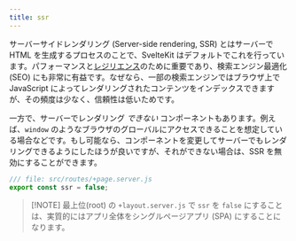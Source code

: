 ```yaml
---
title: ssr
---
```


サーバーサイドレンダリング (Server-side rendering, SSR) とはサーバーで HTML を生成するプロセスのことで、SvelteKit はデフォルトでこれを行っています。パフォーマンスと[レジリエンス](https://kryogenix.org/code/browser/everyonehasjs.html)のために重要であり、検索エンジン最適化 (SEO) にも非常に有益です。なぜなら、一部の検索エンジンではブラウザ上で JavaScript によってレンダリングされたコンテンツをインデックスできますが、その頻度は少なく、信頼性は低いためです。

一方で、サーバーでレンダリング _できない_ コンポーネントもあります。例えば、`window` のようなブラウザのグローバルにアクセスできることを想定している場合などです。もし可能なら、コンポーネントを変更してサーバーでもレンダリングできるようにしたほうが良いですが、それができない場合は、SSR を無効にすることができます。

```js
/// file: src/routes/+page.server.js
export const ssr = false;
```

> [!NOTE] 最上位(root) の `+layout.server.js` で `ssr` を `false` にすることは、実質的にはアプリ全体をシングルページアプリ (SPA) にすることになります。
